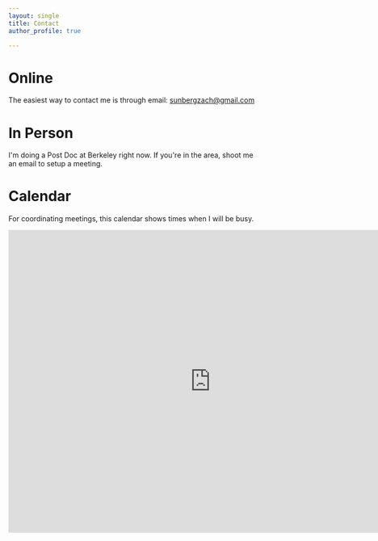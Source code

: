 ```yaml
---
layout: single
title: Contact
author_profile: true

---
```


# Online

The easiest way to contact me is through email: [sunbergzach@gmail.com](mailto:sunbergzach@gmail.com)

# In Person

I'm doing a Post Doc at Berkeley right now. If you're in the area, shoot me an email to setup a meeting.

# Calendar

For coordinating meetings, this calendar shows times when I will be busy.

<iframe src="https://calendar.google.com/calendar/embed?src=sunbergzach%40gmail.com&mode=WEEK" style="border: 0" width="800" height="600" frameborder="0" scrolling="no"></iframe>
